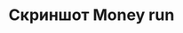 ---
image: /assets/images/screenshots/money-run/money-run-screenshot-1.jpg
title: "Скриншот Money run"
---